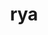 ---
category: 3-letters
denotation: null
name: rya
reference_link: https://www.etymonline.com/word/rya
root_language: null
root_name: null
title: rya
type: free
word_sums:
- respelling: rya
  sum: 'Rya + '
---